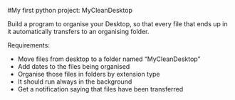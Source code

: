 #My first python project: MyCleanDesktop

Build a program to organise your Desktop, so that every file that ends up in it automatically transfers to an organising folder.

Requirements:
- Move files from desktop to a folder named “MyCleanDesktop”
- Add dates to the files being organised
- Organise those files in folders by extension type
- It should run always in the background
- Get a notification saying that files have been transferred
